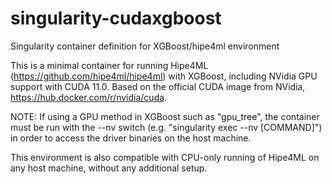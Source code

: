 # singularity-cudaxgboost
Singularity container definition for XGBoost/hipe4ml environment

This is a minimal container for running Hipe4ML (https://github.com/hipe4ml/hipe4ml) with XGBoost, including NVidia GPU support with CUDA 11.0. Based on the official CUDA image from NVidia, https://hub.docker.com/r/nvidia/cuda. 

NOTE: If using a GPU method in XGBoost such as "gpu_tree", the container must be run with the --nv switch (e.g. "singularity exec --nv [COMMAND]") in order to access the driver binaries on the host machine.

This environment is also compatible with CPU-only running of Hipe4ML on any host machine, without any additional setup.
